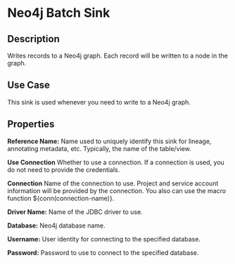 # Neo4j Batch Sink

Description
-----------
Writes records to a Neo4j graph. Each record will be written to a node in the graph.

Use Case
--------
This sink is used whenever you need to write to a Neo4j graph.

Properties
----------
**Reference Name:** Name used to uniquely identify this sink for lineage, annotating metadata, etc.
Typically, the name of the table/view.

**Use Connection** Whether to use a connection. If a connection is used, you do not need to provide the credentials.

**Connection** Name of the connection to use. Project and service account information will be provided by the connection.
You also can use the macro function ${conn(connection-name)}.

**Driver Name:** Name of the JDBC driver to use.

**Database:** Neo4j database name.

**Username:** User identity for connecting to the specified database.

**Password:** Password to use to connect to the specified database.
